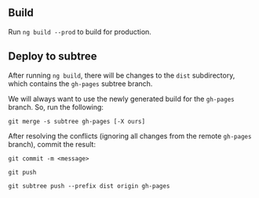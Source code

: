 ## Build

Run `ng build --prod` to build for production.

## Deploy to subtree

After running `ng build`, there will be changes to the `dist` subdirectory, which contains the `gh-pages` subtree branch.

We will always want to use the newly generated build for the `gh-pages` branch. So, run the following:

```git merge -s subtree gh-pages [-X ours]```

After resolving the conflicts (ignoring all changes from the remote `gh-pages` branch), commit the result:

```git commit -m <message>```

```git push```

```git subtree push --prefix dist origin gh-pages```
